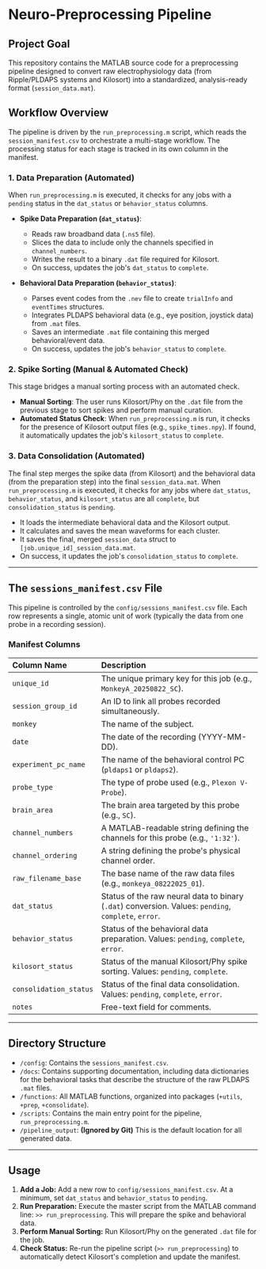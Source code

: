 # Neuro-Preprocessing Pipeline

## Project Goal

This repository contains the MATLAB source code for a preprocessing pipeline designed to convert raw electrophysiology data (from Ripple/PLDAPS systems and Kilosort) into a standardized, analysis-ready format (`session_data.mat`).

## Workflow Overview

The pipeline is driven by the `run_preprocessing.m` script, which reads the `session_manifest.csv` to orchestrate a multi-stage workflow. The processing status for each stage is tracked in its own column in the manifest.

### 1. Data Preparation (Automated)
When `run_preprocessing.m` is executed, it checks for any jobs with a `pending` status in the `dat_status` or `behavior_status` columns.

*   **Spike Data Preparation (`dat_status`)**:
    *   Reads raw broadband data (`.ns5` file).
    *   Slices the data to include only the channels specified in `channel_numbers`.
    *   Writes the result to a binary `.dat` file required for Kilosort.
    *   On success, updates the job's `dat_status` to `complete`.

*   **Behavioral Data Preparation (`behavior_status`)**:
    *   Parses event codes from the `.nev` file to create `trialInfo` and `eventTimes` structures.
    *   Integrates PLDAPS behavioral data (e.g., eye position, joystick data) from `.mat` files.
    *   Saves an intermediate `.mat` file containing this merged behavioral/event data.
    *   On success, updates the job's `behavior_status` to `complete`.

### 2. Spike Sorting (Manual & Automated Check)
This stage bridges a manual sorting process with an automated check.

*   **Manual Sorting**: The user runs Kilosort/Phy on the `.dat` file from the previous stage to sort spikes and perform manual curation.
*   **Automated Status Check**: When `run_preprocessing.m` is run, it checks for the presence of Kilosort output files (e.g., `spike_times.npy`). If found, it automatically updates the job's `kilosort_status` to `complete`.

### 3. Data Consolidation (Automated)
The final step merges the spike data (from Kilosort) and the behavioral data (from the preparation step) into the final `session_data.mat`. When `run_preprocessing.m` is executed, it checks for any jobs where `dat_status`, `behavior_status`, and `kilosort_status` are all `complete`, but `consolidation_status` is `pending`.

*   It loads the intermediate behavioral data and the Kilosort output.
*   It calculates and saves the mean waveforms for each cluster.
*   It saves the final, merged `session_data` struct to `[job.unique_id]_session_data.mat`.
*   On success, it updates the job's `consolidation_status` to `complete`.

---

## The `sessions_manifest.csv` File

This pipeline is controlled by the `config/sessions_manifest.csv` file. Each row represents a single, atomic unit of work (typically the data from one probe in a recording session).

### Manifest Columns

| Column Name | Description |
| :--- | :--- |
| `unique_id` | The unique primary key for this job (e.g., `MonkeyA_20250822_SC`). |
| `session_group_id`| An ID to link all probes recorded simultaneously. |
| `monkey` | The name of the subject. |
| `date` | The date of the recording (YYYY-MM-DD). |
| `experiment_pc_name`| The name of the behavioral control PC (`pldaps1` or `pldaps2`). |
| `probe_type` | The type of probe used (e.g., `Plexon V-Probe`). |
| `brain_area` | The brain area targeted by this probe (e.g., `SC`). |
| `channel_numbers`| A MATLAB-readable string defining the channels for this probe (e.g., `'1:32'`). |
| `channel_ordering`| A string defining the probe's physical channel order. |
| `raw_filename_base`| The base name of the raw data files (e.g., `monkeya_08222025_01`). |
| `dat_status` | Status of the raw neural data to binary (`.dat`) conversion. Values: `pending`, `complete`, `error`. |
| `behavior_status` | Status of the behavioral data preparation. Values: `pending`, `complete`, `error`. |
| `kilosort_status` | Status of the manual Kilosort/Phy spike sorting. Values: `pending`, `complete`. |
| `consolidation_status`| Status of the final data consolidation. Values: `pending`, `complete`, `error`. |
| `notes` | Free-text field for comments. |

---

## Directory Structure

-   `/config`: Contains the `sessions_manifest.csv`.
-   `/docs`: Contains supporting documentation, including data dictionaries for the behavioral tasks that describe the structure of the raw PLDAPS `.mat` files.
-   `/functions`: All MATLAB functions, organized into packages (`+utils`, `+prep`, `+consolidate`).
-   `/scripts`: Contains the main entry point for the pipeline, `run_preprocessing.m`.
-   `/pipeline_output`: **(Ignored by Git)** This is the default location for all generated data.

---

## Usage

1.  **Add a Job:** Add a new row to `config/sessions_manifest.csv`. At a minimum, set `dat_status` and `behavior_status` to `pending`.
2.  **Run Preparation:** Execute the master script from the MATLAB command line: `>> run_preprocessing`. This will prepare the spike and behavioral data.
3.  **Perform Manual Sorting:** Run Kilosort/Phy on the generated `.dat` file for the job.
4.  **Check Status:** Re-run the pipeline script (`>> run_preprocessing`) to automatically detect Kilosort's completion and update the manifest.